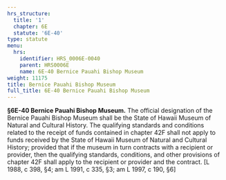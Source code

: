```yaml
---
hrs_structure:
  title: '1'
  chapter: 6E
  statute: '6E-40'
type: statute
menu:
  hrs:
    identifier: HRS_0006E-0040
    parent: HRS0006E
    name: 6E-40 Bernice Pauahi Bishop Museum
weight: 11175
title: Bernice Pauahi Bishop Museum
full_title: 6E-40 Bernice Pauahi Bishop Museum
---
```

**§6E-40 Bernice Pauahi Bishop Museum.** The official designation of the Bernice Pauahi Bishop Museum shall be the State of Hawaii Museum of Natural and Cultural History. The qualifying standards and conditions related to the receipt of funds contained in chapter 42F shall not apply to funds received by the State of Hawaii Museum of Natural and Cultural History; provided that if the museum in turn contracts with a recipient or provider, then the qualifying standards, conditions, and other provisions of chapter 42F shall apply to the recipient or provider and the contract. [L 1988, c 398, §4; am L 1991, c 335, §3; am L 1997, c 190, §6]